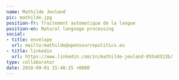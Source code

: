 ```yaml
---
name: Mathilde Jeuland
pic: mathilde.jpg
position-fr: Traitement automatique de la langue
position-en: Natural language processing
social:
- title: envelope
  url: mailto:mathilde@opensourcepolitics.eu
- title: linkedin
  url: https://www.linkedin.com/in/mathilde-jeuland-055a8313b/
type: collaborator
date: 2018-09-01 15:48:25 +0000
---
```

